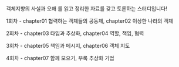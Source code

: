 객체지향의 사실과 오해 를 읽고 정리한 자료를 갖고 토론하는 스터디입니다!

1회차 - chapter01 협력하는 객체들의 공동체, chapter02 이상한 나라의 객체

2회차 - chapter03 타입과 추상화, chapter04 역할, 책임, 협력

3회차 - chapter05 책임과 메시지, chapter06 객체 지도

4회차 - chapter07 함께 모으기, 부록 추상화 기법
